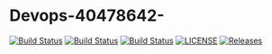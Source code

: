 # Devops-40478642-
[![Build Status](https://travis-ci.org/Thet-paingsoe/Devops-40478642-.svg?branch=master)](https://travis-ci.org/Thet-paingsoe/Devops-40478642-)
[![Build Status](https://travis-ci.org/Thet-paingsoe/Devops-40478642-.svg?branch=master)](https://travis-ci.org/Thet-paingsoe/Devops-40478642-)
[![Build Status](https://travis-ci.org/Thet-paingsoe/Devops-40478642-.svg?branch=develop)](https://travis-ci.org/Thet-paingsoe/Devops-40478642-)
[![LICENSE](https://img.shields.io/github/license/Thet-paingsoe/Devops-40478642-.svg?style=flat-square)](https://github.com/Thet-paingsoe/Devops-40478642-/blob/master/LICENSE)
[![Releases](https://img.shields.io/github/release/Thet-paingsoe/Devops-40478642-.svg?style=flat-square)](https://github.com/Thet-paingsoe/Devops-40478642-/releases)